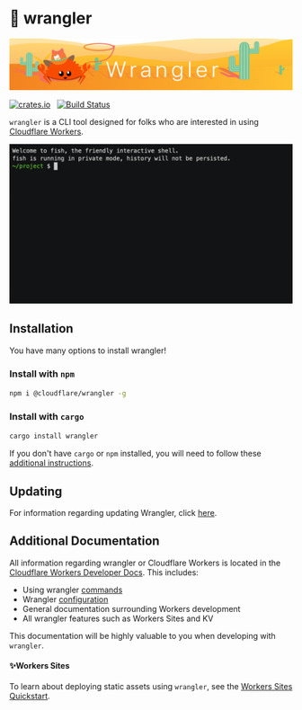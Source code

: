# 🤠 wrangler

![Banner](/banner.png)

[![crates.io](https://meritbadge.herokuapp.com/wrangler)](https://crates.io/crates/wrangler) &nbsp;
[![Build Status](https://dev.azure.com/ashleygwilliams/wrangler/_apis/build/status/cloudflare.wrangler?branchName=master)](https://dev.azure.com/ashleygwilliams/wrangler/_build/latest?definitionId=1&branchName=master)

`wrangler` is a CLI tool designed for folks who are interested in using [Cloudflare Workers](https://workers.cloudflare.com/).

![Wrangler Demo](/wrangler-demo.gif)

## Installation

You have many options to install wrangler!

### Install with `npm`

```bash
npm i @cloudflare/wrangler -g
```

### Install with `cargo`

```bash
cargo install wrangler
```

If you don't have `cargo` or `npm` installed, you will need to follow these [additional instructions](#additional-installation-instructions).

## Updating

For information regarding updating Wrangler, click [here](https://workers.cloudflare.com/docs/quickstart/updating-the-cli/).

## Additional Documentation

All information regarding wrangler or Cloudflare Workers is located in the [Cloudflare Workers Developer Docs](https://developers.cloudflare.com/workers/). This includes:
* Using wrangler [commands](https://developers.cloudflare.com/workers/tooling/wrangler/commands) 
* Wrangler [configuration](https://developers.cloudflare.com/workers/tooling/wrangler/configuration)
* General documentation surrounding Workers development
* All wrangler features such as Workers Sites and KV
  

This documentation will be highly valuable to you when developing with `wrangler`.

#### ✨Workers Sites

To learn about deploying static assets using `wrangler`, see the [Workers Sites Quickstart](https://developers.cloudflare.com/workers/sites/).
